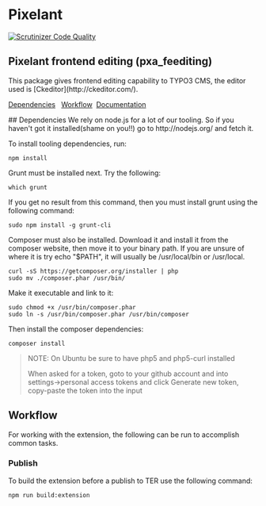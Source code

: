 <h1>Pixelant</h1>

[![Scrutinizer Code Quality](https://scrutinizer-ci.com/g/pixelant/pxa_feediting/badges/quality-score.png?b=master)](https://scrutinizer-ci.com/g/pixelant/pxa_feediting/?branch=master)

<h2>Pixelant frontend editing (pxa_feediting)</h2>
This package gives frontend editing capability to TYPO3 CMS, the editor used is [Ckeditor](http://ckeditor.com/).

[Dependencies](#dependencies) &nbsp; [Workflow](#workflow)&nbsp; [Documentation](#documentation) &nbsp;

<a name="dependencies"/>
## Dependencies
We rely on node.js for a lot of our tooling. So if you haven't got it installed(shame on you!!) go to http://nodejs.org/ and fetch it.

To install tooling dependencies, run:

    npm install

Grunt must be installed next. Try the following:

    which grunt

If you get no result from this command, then you must install grunt using the following command:

    sudo npm install -g grunt-cli

Composer must also be installed. Download it and install it from the composer website, then move it to your binary path.
If you are unsure of where it is try echo "$PATH", it will usually be /usr/local/bin or /usr/local.

    curl -sS https://getcomposer.org/installer | php
    sudo mv ./composer.phar /usr/bin/

Make it executable and link to it:

    sudo chmod +x /usr/bin/composer.phar
    sudo ln -s /usr/bin/composer.phar /usr/bin/composer

Then install the composer dependencies:

    composer install
    
> NOTE: On Ubuntu be sure to have php5 and php5-curl installed
>
> When asked for a token, goto to your github account and into settings->personal access tokens and click Generate new token, copy-paste the token into the input
    
## Workflow
For working with the extension, the following can be run to accomplish common tasks.

### Publish

To build the extension before a publish to TER use the following command:

    npm run build:extension